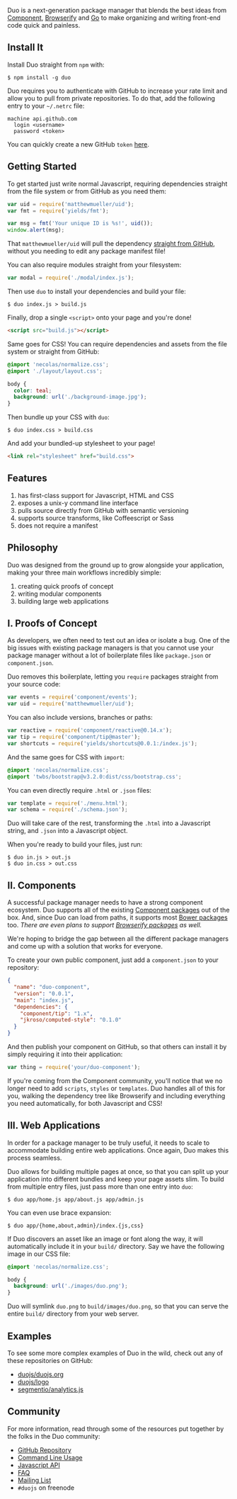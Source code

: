 
Duo is a next-generation package manager that blends the best ideas from [Component](https://github.com/component/component), [Browserify](https://github.com/substack/node-browserify) and [Go](http://golang.org/) to make organizing and writing front-end code quick and painless.


## Install It

Install Duo straight from `npm` with:

```
$ npm install -g duo
```

Duo requires you to authenticate with GitHub to increase your rate limit and allow you to pull from private repositories. To do that, add the following entry to your `~/.netrc` file:

    machine api.github.com
      login <username>
      password <token>

You can quickly create a new GitHub `token` [here](https://github.com/settings/tokens/new).


## Getting Started

To get started just write normal Javascript, requiring dependencies straight from the file system or from GitHub as you need them:

```js
var uid = require('matthewmueller/uid');
var fmt = require('yields/fmt');

var msg = fmt('Your unique ID is %s!', uid());
window.alert(msg);
```

That `matthewmueller/uid` will pull the dependency [straight from GitHub](https://github.com/matthewmueller/uid), without you needing to edit any package manifest file!

You can also require modules straight from your filesystem:

```js
var modal = require('./modal/index.js');
```

Then use `duo` to install your dependencies and build your file:

```
$ duo index.js > build.js
```

Finally, drop a single `<script>` onto your page and you're done!

```html
<script src="build.js"></script>
```

Same goes for CSS! You can require dependencies and assets from the file system or straight from GitHub:

```css
@import 'necolas/normalize.css';
@import './layout/layout.css';

body {
  color: teal;
  background: url('./background-image.jpg');
}
```

Then bundle up your CSS with `duo`:

```
$ duo index.css > build.css
```

And add your bundled-up stylesheet to your page!

```html
<link rel="stylesheet" href="build.css">
```

## Features

  1. has first-class support for Javascript, HTML and CSS
  2. exposes a unix-y command line interface
  3. pulls source directly from GitHub with semantic versioning
  4. supports source transforms, like Coffeescript or Sass
  5. does not require a manifest

## Philosophy

Duo was designed from the ground up to grow alongside your application, making your three main workflows incredibly simple:

  1. creating quick proofs of concept
  2. writing modular components
  3. building large web applications


## I. Proofs of Concept

As developers, we often need to test out an idea or isolate a bug. One of the big issues with existing package managers is that you cannot use your package manager without a lot of boilerplate files like `package.json` or `component.json`.

Duo removes this boilerplate, letting you `require` packages straight from your source code:

```js
var events = require('component/events');
var uid = require('matthewmueller/uid');
```

You can also include versions, branches or paths:

```js
var reactive = require('component/reactive@0.14.x');
var tip = require('component/tip@master');
var shortcuts = require('yields/shortcuts@0.0.1:/index.js');
```

And the same goes for CSS with `import`:

```css
@import 'necolas/normalize.css';
@import 'twbs/bootstrap@v3.2.0:dist/css/bootstrap.css';
```

You can even directly require `.html` or `.json` files:

```js
var template = require('./menu.html');
var schema = require('./schema.json');
```

Duo will take care of the rest, transforming the `.html` into a Javascript string, and `.json` into a Javascript object.

When you're ready to build your files, just run:

```
$ duo in.js > out.js
$ duo in.css > out.css
```


## II. Components

A successful package manager needs to have a strong component ecosystem. Duo supports all of the existing [Component packages](https://github.com/component/component/wiki/Components) out of the box. And, since Duo can load from paths, it supports most [Bower packages](http://bower.io/search/) too. _There are even plans to support [Browserify packages](https://www.npmjs.org/browse/keyword/browser) as well._

We're hoping to bridge the gap between all the different package managers and come up with a solution that works for everyone.

To create your own public component, just add a `component.json` to your repository:

```json
{
  "name": "duo-component",
  "version": "0.0.1",
  "main": "index.js",
  "dependencies": {
    "component/tip": "1.x",
    "jkroso/computed-style": "0.1.0"
  }
}
```

And then publish your component on GitHub, so that others can install it by simply requiring it into their application:

```js
var thing = require('your/duo-component');
```

If you're coming from the Component community, you'll notice that we no longer need to add `scripts`, `styles` or `templates`. Duo handles all of this for you, walking the dependency tree like Browserify and including everything you need automatically, for both Javascript and CSS!


## III. Web Applications

In order for a package manager to be truly useful, it needs to scale to accommodate building entire web applications. Once again, Duo makes this process seamless.

Duo allows for building multiple pages at once, so that you can split up your application into different bundles and keep your page assets slim. To build from multiple entry files, just pass more than one entry into `duo`:

```
$ duo app/home.js app/about.js app/admin.js
```

You can even use brace expansion:

```
$ duo app/{home,about,admin}/index.{js,css}
```

If Duo discovers an asset like an image or font along the way, it will automatically include it in your `build/` directory. Say we have the following image in our CSS file:

```css
@import 'necolas/normalize.css';

body {
  background: url('./images/duo.png');
}
```

Duo will symlink `duo.png` to `build/images/duo.png`, so that you can serve the entire `build/` directory from your web server.


## Examples

To see some more complex examples of Duo in the wild, check out any of these repositories on GitHub:

  - [duojs/duojs.org](https://github.com/duojs/duojs.org)
  - [duojs/logo](https://github.com/duojs/logo)
  - [segmentio/analytics.js](https://github.com/segmentio/analytics.js)


## Community

For more information, read through some of the resources put together by the folks in the Duo community:

  - [GitHub Repository](https://github.com/duojs/duo)
  - [Command Line Usage](https://github.com/duojs/duo/blob/master/docs/cli.md)
  - [Javascript API](https://github.com/duojs/duo/blob/master/docs/api.md)
  - [FAQ](https://github.com/duojs/duo/blob/master/docs/faq.md)
  - [Mailing List](https://groups.google.com/forum/#!forum/duojs)
  - `#duojs` on freenode
